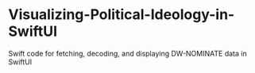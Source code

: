 # Visualizing-Political-Ideology-in-SwiftUI
Swift code for fetching, decoding, and displaying DW-NOMINATE data in SwiftUI
